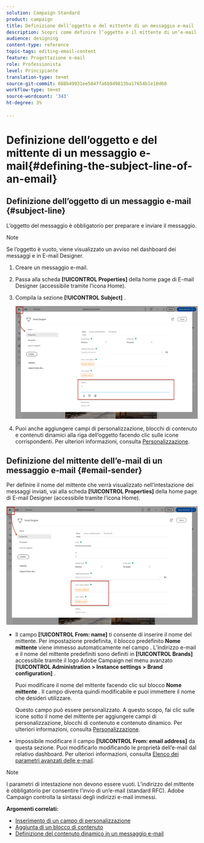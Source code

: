 ```yaml
---
solution: Campaign Standard
product: campaign
title: Definizione dell’oggetto e del mittente di un messaggio e-mail
description: Scopri come definire l’oggetto e il mittente di un’e-mail in E-mail Designer.
audience: designing
content-type: reference
topic-tags: editing-email-content
feature: Progettazione e-mail
role: Professionista
level: Principiante
translation-type: tm+mt
source-git-commit: 088b49931ee5047fa6b949813ba17654b1e10d60
workflow-type: tm+mt
source-wordcount: '343'
ht-degree: 3%

---
```



# Definizione dell’oggetto e del mittente di un messaggio e-mail{#defining-the-subject-line-of-an-email}

## Definizione dell’oggetto di un messaggio e-mail {#subject-line}

L’oggetto del messaggio è obbligatorio per preparare e inviare il messaggio.

>[!NOTE]
>
>Se l’oggetto è vuoto, viene visualizzato un avviso nel dashboard dei messaggi e in E-mail Designer.

1. Creare un messaggio e-mail.
1. Passa alla scheda **[!UICONTROL Properties]** della home page di E-mail Designer (accessibile tramite l’icona Home).
1. Compila la sezione **[!UICONTROL Subject]** .

   ![](assets/email_designer_subject.png)

1. Puoi anche aggiungere campi di personalizzazione, blocchi di contenuto e contenuti dinamici alla riga dell’oggetto facendo clic sulle icone corrispondenti. Per ulteriori informazioni, consulta [Personalizzazione](../../designing/using/personalization.md).

## Definizione del mittente dell’e-mail di un messaggio e-mail {#email-sender}

Per definire il nome del mittente che verrà visualizzato nell’intestazione dei messaggi inviati, vai alla scheda **[!UICONTROL Properties]** della home page di E-mail Designer (accessibile tramite l’icona Home).

![](assets/delivery_content_edition16.png)

* Il campo **[!UICONTROL From: name]** ti consente di inserire il nome del mittente. Per impostazione predefinita, il blocco predefinito **Nome mittente** viene immesso automaticamente nel campo . L’indirizzo e-mail e il nome del mittente predefiniti sono definiti in **[!UICONTROL Brands]** accessibile tramite il logo Adobe Campaign nel menu avanzato **[!UICONTROL Administration > Instance settings > Brand configuration]** .

   Puoi modificare il nome del mittente facendo clic sul blocco **Nome mittente** . Il campo diventa quindi modificabile e puoi immettere il nome che desideri utilizzare.

   Questo campo può essere personalizzato. A questo scopo, fai clic sulle icone sotto il nome del mittente per aggiungere campi di personalizzazione, blocchi di contenuto e contenuto dinamico. Per ulteriori informazioni, consulta [Personalizzazione](../../designing/using/personalization.md).

* Impossibile modificare il campo **[!UICONTROL From: email address]** da questa sezione. Puoi modificarlo modificando le proprietà dell’e-mail dal relativo dashboard. Per ulteriori informazioni, consulta [Elenco dei parametri avanzati delle e-mail](../../administration/using/configuring-email-channel.md#advanced-parameters).

>[!NOTE]
>
>I parametri di intestazione non devono essere vuoti. L’indirizzo del mittente è obbligatorio per consentire l’invio di un’e-mail (standard RFC). Adobe Campaign controlla la sintassi degli indirizzi e-mail immessi.

**Argomenti correlati:**

* [Inserimento di un campo di personalizzazione](../../designing/using/personalization.md#inserting-a-personalization-field)
* [Aggiunta di un blocco di contenuto](../../designing/using/personalization.md#adding-a-content-block)
* [Definizione del contenuto dinamico in un messaggio e-mail](../../designing/using/personalization.md#defining-dynamic-content-in-an-email)
